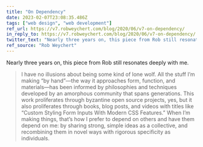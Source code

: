 ```yaml
---
title: "On Dependency"
date: 2023-02-07T23:08:35.486Z
tags: ["web design", "web development"]
ref_url: https://v7.robweychert.com/blog/2020/06/v7-on-dependency/
in_reply_to: https://v7.robweychert.com/blog/2020/06/v7-on-dependency/
twitter_text: "Nearly three years on, this piece from Rob still resonates deeply with me."
ref_source: "Rob Weychert"
---
```


Nearly three years on, this piece from Rob still resonates deeply with me.

> I have no illusions about being some kind of lone wolf. All the stuff I’m making “by hand”—the way it approaches form, function, and materials—has been informed by philosophies and techniques developed by an amorphous community that spans generations. This work proliferates through byzantine open source projects, yes, but it also proliferates through books, blog posts, and videos with titles like “Custom Styling Form Inputs With Modern CSS Features.” When I’m making things, that’s how I prefer to depend on others and have them depend on me: by sharing strong, simple ideas as a collective, and recombining them in novel ways with rigorous specificity as individuals.
